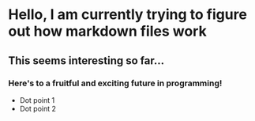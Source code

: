 # Hello, I am currently trying to figure out how markdown files work
## This seems interesting so far...
### Here's to a fruitful and exciting future in programming!
* Dot point 1
* Dot point 2
